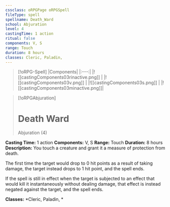 ```yaml
---
cssclass: oRPGPage oRPGSpell
fileType: spell
spellname: Death_Ward
school: Abjuration
level: 4
castingTime: 1 action
ritual: false
components: V, S
range: Touch
duration: 8 hours
classes: Cleric, Paladin,
---
```

> [!oRPG-Spell]
> |Components|
> |:---:|
> |![[castingComponents03rinactive.png]] |
> |![[castingComponents03v.png]] |
> |![[castingComponents03s.png]] |
> |![[castingComponents03minactive.png]]|

> [!oRPGAbjuration]
>#  Death Ward
> Abjuration  (4)

**Casting Time:** 1 action
**Components:** V, S
**Range:** Touch
**Duration:**  8 hours
**Description:**
You touch a creature and grant it a measure of protection from death.



 The first time the target would drop to 0 hit points as a result of taking damage, the target instead drops to 1 hit point, and the spell ends.



 If the spell is still in effect when the target is subjected to an effect that would kill it instantaneously without dealing damage, that effect is instead negated against the target, and the spell ends.



**Classes:**  *Cleric, Paladin, *


